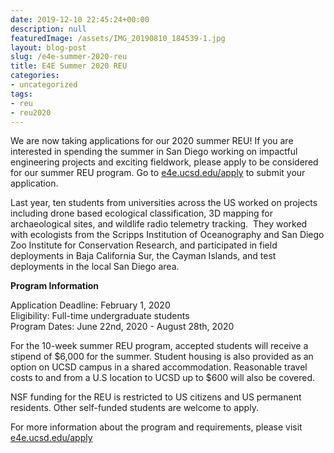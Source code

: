 ```yaml
---
date: 2019-12-10 22:45:24+00:00
description: null
featuredImage: /assets/IMG_20190810_184539-1.jpg
layout: blog-post
slug: /e4e-summer-2020-reu
title: E4E Summer 2020 REU
categories:
- uncategorized
tags:
- reu
- reu2020
---
```





We are now taking applications for our 2020 summer REU! If you are interested in spending the summer in San Diego working on impactful engineering projects and exciting fieldwork, please apply to be considered for our summer REU program. Go to [e4e.ucsd.edu/apply](http://e4e.ucsd.edu/apply) to submit your application.







Last year, ten students from universities across the US worked on projects including drone based ecological classification, 3D mapping for archaeological sites, and wildlife radio telemetry tracking.  They worked with ecologists from the Scripps Institution of Oceanography and San Diego Zoo Institute for Conservation Research, and participated in field deployments in Baja California Sur, the Cayman Islands, and test deployments in the local San Diego area.







**Program Information**







Application Deadline: February 1, 2020  
Eligibility: Full-time undergraduate students  
Program Dates: June 22nd, 2020 - August 28th, 2020







For the 10-week summer REU program, accepted students will receive a stipend of $6,000 for the summer. Student housing is also provided as an option on UCSD campus in a shared accommodation. Reasonable travel costs to and from a U.S location to UCSD up to $600 will also be covered.







NSF funding for the REU is restricted to US citizens and US permanent residents. Other self-funded students are welcome to apply. 







For more information about the program and requirements, please visit [e4e.ucsd.edu/apply](http://e4e.ucsd.edu/apply)



